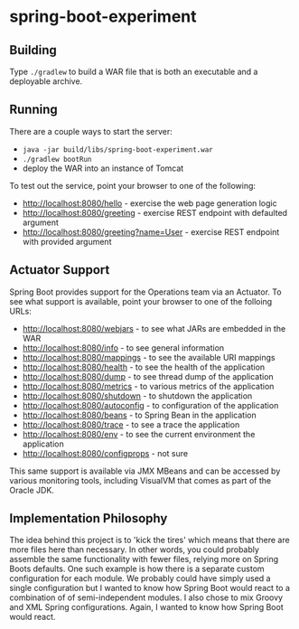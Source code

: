 # spring-boot-experiment

## Building
Type `./gradlew` to build a WAR file that is both an executable and a deployable archive.

## Running
There are a couple ways to start the server:

* `java -jar build/libs/spring-boot-experiment.war`
* `./gradlew bootRun`
* deploy the WAR into an instance of Tomcat

To test out the service, point your browser to one of the following:

* [http://localhost:8080/hello](http://localhost:8080/hello) - exercise the web page generation logic
* [http://localhost:8080/greeting](http://localhost:8080/greeting) - exercise REST endpoint with defaulted argument
* [http://localhost:8080/greeting?name=User]( http://localhost:8080/greeting?name=User) - exercise REST endpoint with provided argument

## Actuator Support
Spring Boot provides support for the Operations team via an Actuator.  To see what support is available, point your browser to one of the folloing URLs:

* [http://localhost:8080/webjars](http://localhost:8080/webjars/) - to see what JARs are embedded in the WAR
* [http://localhost:8080/info](http://localhost:8080/info/) - to see general information
* [http://localhost:8080/mappings](http://localhost:8080/mappings/) - to see the available URI mappings
* [http://localhost:8080/health](http://localhost:8080/health/) - to see the health of the application
* [http://localhost:8080/dump](http://localhost:8080/dump/) - to see thread dump of the application
* [http://localhost:8080/metrics](http://localhost:8080/metrics/) - to various metrics of the application
* [http://localhost:8080/shutdown](http://localhost:8080/shutdown/) - to shutdown the application
* [http://localhost:8080/autoconfig](http://localhost:8080/autoconfig/) - to configuration of the application
* [http://localhost:8080/beans](http://localhost:8080/beans/) - to Spring Bean in the application
* [http://localhost:8080/trace](http://localhost:8080/trace/) - to see a trace the application
* [http://localhost:8080/env](http://localhost:8080/env/) - to see the current environment the application
* [http://localhost:8080/configprops](http://localhost:8080/configprops/) - not sure

This same support is available via JMX MBeans and can be accessed by various monitoring tools, including VisualVM that comes as part of
the Oracle JDK.

## Implementation Philosophy
The idea behind this project is to 'kick the tires' which means that there are more files here than necessary. In other words, you could
probably assemble the same functionality with fewer files, relying more on Spring Boots defaults.  One such example is how there is a separate
custom configuration for each module.  We probably could have simply used a single configuration but I wanted to know how Spring Boot would
react to a combination of of semi-independent modules.  I also chose to mix Groovy and XML Spring configurations.  Again, I wanted to know
how Spring Boot would react.



